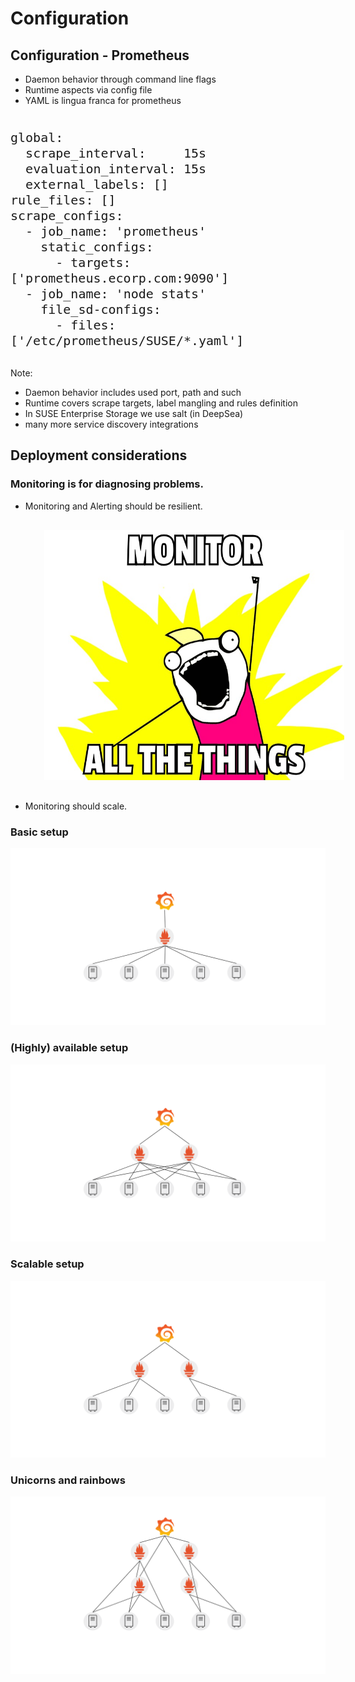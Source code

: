 <!-- .slide: data-state="section-break-2" id="section-config" data-timing="10s" -->
# Configuration


<!-- .slide: data-state="normal" id="config-intro" data-timing="30" -->
## Configuration - Prometheus

* Daemon behavior through command line flags
* Runtime aspects via config file
* YAML is lingua franca for prometheus

<pre>
<code class="yaml hljs" style="font-size:20px; line-height: 25px;">
global:
  scrape_interval:     15s
  evaluation_interval: 15s
  external_labels: []
rule_files: []
scrape_configs:
  - job_name: 'prometheus'
    static_configs:
      - targets: ['prometheus.ecorp.com:9090']
  - job_name: 'node stats'
    file_sd-configs:
      - files: ['/etc/prometheus/SUSE/*.yaml']
</code>
</pre>

Note:
* Daemon behavior includes used port, path and such
* Runtime covers scrape targets, label mangling and rules definition
* In SUSE Enterprise Storage we use salt (in DeepSea)
* many more service discovery integrations


<!-- .slide: data-state="normal" id="config-deployment" data-timing="30" -->
## Deployment considerations
<h3>Monitoring is for diagnosing problems.</h3>

<ul>
<li>
Monitoring and Alerting should be resilient.
</li>
<img class="fragment" src="images/monitor-all-the-things.jpg" style="height:
400px; margin: 30px;" />
<li class="fragment">
Monitoring should scale.
</li>
</ul>


<!-- .slide: data-state="normal" id="config-setups" data-timing="30" -->
### Basic setup
<img class="full-screen" src="images/basic_cluster.svg" />


<!-- .slide: data-state="normal" id="config-setups" data-timing="30" -->
### (Highly) available setup
<img class="full-screen" src="images/ha_cluster.svg" />


<!-- .slide: data-state="normal" id="config-setups" data-timing="30" -->
### Scalable setup
<img class="full-screen" src="images/scale_cluster.svg" />


<!-- .slide: data-state="normal" id="config-setups" data-timing="30" -->
### Unicorns and rainbows
<img class="full-screen" src="images/scale_ha_cluster.svg" />
